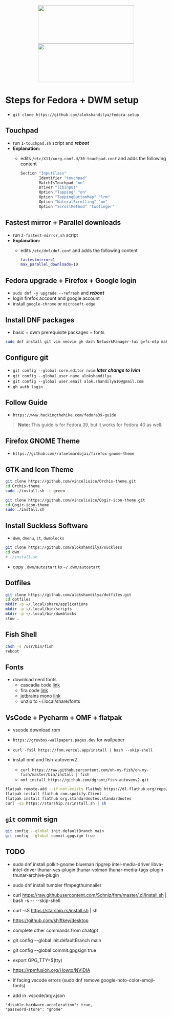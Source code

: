 <p align="center">
  <span>
      <img src="https://github.com/alokshandilya/fedora-setup/assets/77057272/09491266-a988-4600-aa7a-feeb00baefcb" width="300" height="120">
  </span>
  
  <span>
      <img src="https://github.com/alokshandilya/fedora-setup/assets/77057272/f57736fb-f83c-4a3f-9d4f-7483a389d902" width="300" height="120">
  </span>
</p>

# Steps for Fedora + DWM setup

- `git clone https://github.com/alokshandilya/fedora-setup`

## Touchpad

- run `1-touchpad.sh` script and **_reboot_**
- **Explanation:**
  - edits `/etc/X11/xorg.conf.d/30-touchpad.conf` and adds the following content

    ```bash
    Section "InputClass"
            Identifier "touchpad"
            MatchIsTouchpad "on"
            Driver "libinput"
            Option "Tapping" "on"
            Option "TappingButtonMap" "lrm"
            Option "NaturalScrolling" "on"
            Option "ScrollMethod" "twofinger"
    ```

## Fastest mirror + Parallel downloads

- run `2-fastest-mirror.sh` script
- **Explanation:**
  - edits `/etc/dnf/dnf.conf` and adds the following content

    ```bash
    fastestmirror=1
    max_parallel_downloads=10
    ```

## Fedora upgrade + Firefox + Google login

- `sudo dnf -y upgrade --refresh` and **_reboot_**
- login firefox account and google account
- install `google-chrome` or `microsoft-edge`

## Install DNF packages

- basic + dwm prerequisite packages + fonts

```bash
sudo dnf install git vim neovim gh dash NetworkManager-tui gvfs-mtp make gcc libXft-devel libX11-devel libXinerama-devel imlib2-devel gd-devel lxappearance stow jetbrains-mono-fonts fira-code-fonts fish flameshot redshift zathura rofi zathura-pdf-poppler cascadia-fonts-all conky exa sysstat picom python3-pip cargo twitter-twemoji-fonts fd-find yt-dlp yt-dlp-fish-completion xset zoxide flatpak obs-studio gparted vlc
```

## Configure git

- `git config --global core.editor nvim` **_later change to lvim_**
- `git config --global user.name alokshandilya`
- `git config --global user.email alok.shandilya10@gmail.com`
- `gh auth login`

## Follow Guide

- `https://www.hackingthehike.com/fedora39-guide`

> **Note:** This guide is for Fedora 39, but it works for Fedora 40 as well.

## Firefox GNOME Theme

- `https://github.com/rafaelmardojai/firefox-gnome-theme`

## GTK and Icon Theme

```bash
git clone https://github.com/vinceliuice/Orchis-theme.git
cd Orchis-theme
sudo ./install.sh -t green
```

```bash
git clone https://github.com/vinceliuice/Qogir-icon-theme.git
cd Qogir-icon-theme
sudo ./install.sh
```

## Install Suckless Software

- `dwm`, `dmenu`, `st`, `dwmblocks`

```bash
git clone https://github.com/alokshandilya/suckless
cd dwm
# ./install.sh
```

- copy `.dwm/autostart` to `~/.dwm/autostart`

## Dotfiles

```bash
git clone https://github.com/alokshandilya/dotfiles.git
cd dotfiles
mkdir -p ~/.local/share/applications
mkdir -p ~/.local/bin/scripts
mkdir -p ~/.local/bin/dwmblocks
stow .
```

## Fish Shell

```bash
chsh -s /usr/bin/fish
reboot
```

## Fonts

- download nerd fonts
  - cascadia code [link](https://github.com/ryanoasis/nerd-fonts/releases/download/v3.2.1/CascadiaCode.zip)
  - fira code [link](https://github.com/ryanoasis/nerd-fonts/releases/download/v3.2.1/FiraCode.zip)
  - jetbrains mono [link](https://github.com/ryanoasis/nerd-fonts/releases/download/v3.2.1/JetBrainsMono.zip)
  - unzip to ~/.local/share/fonts

## VsCode + Pycharm + OMF + flatpak

- vscode download rpm

- `https://gruvbox-wallpapers.pages.dev` for wallpaper

- `curl -fsSl https://fnm.vercel.app/install | bash --skip-shell`
- install omf and fish-autovenv2
  - `curl https://raw.githubusercontent.com/oh-my-fish/oh-my-fish/master/bin/install | fish`
  - `omf install https://github.com/dgrant/fish-autovenv2.git`

```bash
flatpak remote-add --if-not-exists flathub https://dl.flathub.org/repo/flathub.flatpakrepo
flatpak install flathub com.spotify.Client
flatpak install flathub org.standardnotes.standardnotes
curl -sS https://starship.rs/install.sh | sh
```

## `git` commit sign

```bash
git config --global init.defaultBranch main
git config --global commit.gpgsign true
```

## TODO

- sudo dnf install polkit-gnome blueman ripgrep intel-media-driver libva-intel-driver thunar-vcs-plugin thunar-volman thunar-media-tags-plugin thunar-archive-plugin
- sudo dnf install tumbler ffmpegthumnailer

- curl https://raw.githubusercontent.com/Schniz/fnm/master/.ci/install.sh | bash -s -- --skip-shell
- curl -sS https://starship.rs/install.sh | sh
- https://github.com/shiftkey/desktop

- complete other commands from chatgpt
- git config --global init.defaultBranch main
- git config --global commit.gpgsign true  
- export GPG_TTY=$(tty)

- https://rpmfusion.org/Howto/NVIDIA

- if facing vscode errors (sudo dnf remove google-noto-color-emoji-fonts)

- add in .vscode/argv.json

```
"disable-hardware-acceleration": true,
"password-store": "gnome"
```
